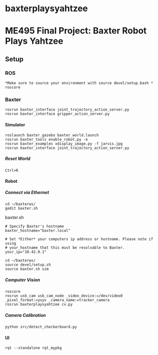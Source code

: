 # baxterplaysyahtzee
# ME495 Final Project: Baxter Robot Plays Yahtzee

## Setup

### ROS
```
*Make sure to source your environment with source devel/setup.bash *
roscore
```
### Baxter
```
rosrun baxter_interface joint_trajectory_action_server.py
rosrun baxter_interface gripper_action_server.py
```
#### Simulator
```
roslaunch baxter_gazebo baxter_world.launch
rosrun baxter_tools enable_robot.py -e
rosrun baxter_examples xdisplay_image.py -f jarvis.jpg
rosrun baxter_interface joint_trajectory_action_server.py 
```
##### Reset World
```
Ctrl+R
```

#### Robot
##### Connect via Ethernet

```
cd ~/baxterws/
gedit baxter.sh
```
baxter.sh
```
# Specify Baxter's hostname
baxter_hostname="baxter.local"

# Set *Either* your computers ip address or hostname. Please note if using
# your_hostname that this must be resolvable to Baxter.
your_ip="10.42.0.1"
```

```
cd ~/baxterws/
source devel/setup.sh
source baxter.sh sim
```

##### Computer Vision
```
roscore
rosrun usb_cam usb_cam_node _video_device:=/dev/video0 _pixel_format:=yuyv _camera_name:=tracker_camera
rosrun baxterplaysyahtzee cv.py
```

##### Camera Calibration
```
python src/detect_checkerboard.py
```
#### UI 
```
rqt --standalone rqt_mypkg
```
